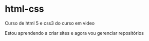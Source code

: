 # html-css
 Curso de html 5 e css3 do curso em video
 
Estou aprendendo a criar sites e agora vou gerenciar repositórios